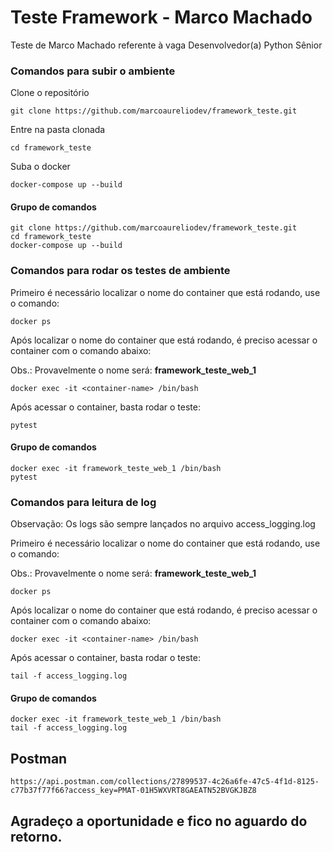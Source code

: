 # Teste Framework - Marco Machado

Teste de Marco Machado referente à vaga Desenvolvedor(a) Python Sênior

### Comandos para subir o ambiente

Clone o repositório
```shell
git clone https://github.com/marcoaureliodev/framework_teste.git
```

Entre na pasta clonada
```shell
cd framework_teste
```

Suba o docker
```shell
docker-compose up --build
```

#### Grupo de comandos
```shell
git clone https://github.com/marcoaureliodev/framework_teste.git
cd framework_teste
docker-compose up --build
```


### Comandos para rodar os testes de ambiente

Primeiro é necessário localizar o nome do container que está rodando, use o comando:

```shell
docker ps
```

Após localizar o nome do container que está rodando, é preciso acessar o container com o comando abaixo:

Obs.: Provavelmente o nome será: **framework_teste_web_1**

```shell
docker exec -it <container-name> /bin/bash
```

Após acessar o container, basta rodar o teste:

```shell
pytest
```

#### Grupo de comandos
```shell
docker exec -it framework_teste_web_1 /bin/bash
pytest
```

### Comandos para leitura de log
Observação: Os logs são sempre lançados no arquivo access_logging.log


Primeiro é necessário localizar o nome do container que está rodando, use o comando:

Obs.: Provavelmente o nome será: **framework_teste_web_1**

```shell
docker ps
```

Após localizar o nome do container que está rodando, é preciso acessar o container com o comando abaixo:

```shell
docker exec -it <container-name> /bin/bash
```

Após acessar o container, basta rodar o teste:

```shell
tail -f access_logging.log
```


#### Grupo de comandos
```shell
docker exec -it framework_teste_web_1 /bin/bash
tail -f access_logging.log
```


## Postman

```shell
https://api.postman.com/collections/27899537-4c26a6fe-47c5-4f1d-8125-c77b37f77f66?access_key=PMAT-01H5WXVRT8GAEATN52BVGKJBZ8
```


## Agradeço a oportunidade e fico no aguardo do retorno.
